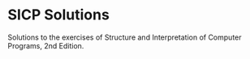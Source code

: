 SICP Solutions
==============

Solutions to the exercises of Structure and Interpretation of Computer Programs, 2nd Edition.
